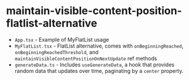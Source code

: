 # maintain-visible-content-position-flatlist-alternative

* `App.tsx` - Example of MyFlatList usage
* `MyFlatList.tsx` - FlatList alternative, comes with `onBeginningReached`, `onBeginningReachedThreshold`, and `maintainVisibleContentPositionOnNextUpdate` ref methods
* `generateData.ts` - Includes `useGenerateData`, a hook that provides random data that updates over time, paginating by a `center` property.
